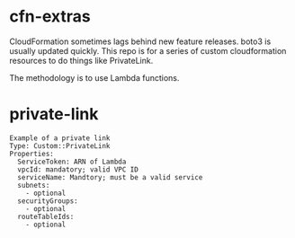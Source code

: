 # cfn-extras
CloudFormation sometimes lags behind new feature releases. boto3 is usually updated quickly. This repo is for a series of custom cloudformation resources to do things like PrivateLink. 

The methodology is to use Lambda functions. 

# private-link
    Example of a private link
    Type: Custom::PrivateLink
    Properties:
      ServiceToken: ARN of Lambda
      vpcId: mandatory; valid VPC ID
      serviceName: Mandtory; must be a valid service
      subnets:
        - optional
      securityGroups:
        - optional
      routeTableIds:
        - optional